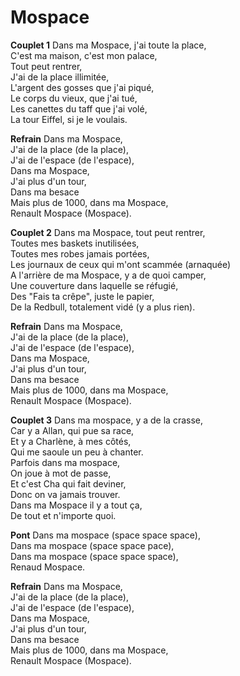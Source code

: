 # Mospace

**Couplet 1**
Dans ma Mospace, j'ai toute la place,\
C'est ma maison, c'est mon palace, \
Tout peut rentrer,\
J'ai de la place illimitée, \
L'argent des gosses que j'ai piqué,\
Le corps du vieux, que j'ai tué, \
Les canettes du taff que j'ai volé,\
La tour Eiffel, si je le voulais.

**Refrain**
Dans ma Mospace,\
J'ai de la place (de la place), \
J'ai de l'espace (de l'espace),\
Dans ma Mospace, \
J'ai plus d'un tour,\
Dans ma besace \
Mais plus de 1000, dans ma Mospace,\
Renault Mospace (Mospace).

**Couplet 2**
Dans ma Mospace, tout peut rentrer,\
Toutes mes baskets inutilisées, \
Toutes mes robes jamais portées,\
Les journaux de ceux qui m'ont scammée (arnaquée) \
A l'arrière de ma Mospace, y a de quoi camper,\
Une couverture dans laquelle se réfugié, \
Des "Fais ta crêpe", juste le papier,\
De la Redbull, totalement vidé (y a plus rien).

**Refrain**
Dans ma Mospace,\
J'ai de la place (de la place), \
J'ai de l'espace (de l'espace),\
Dans ma Mospace, \
J'ai plus d'un tour,\
Dans ma besace \
Mais plus de 1000, dans ma Mospace,\
Renault Mospace (Mospace).

**Couplet 3**
Dans ma mospace, y a de la crasse,\
Car y a Allan, qui pue sa race, \
Et y a Charlène, à mes côtés,\
Qui me saoule un peu à chanter. \
Parfois dans ma mospace,\
On joue à mot de passe, \
Et c'est Cha qui fait deviner,\
Donc on va jamais trouver. \
Dans ma Mospace il y a tout ça,\
De tout et n'importe quoi.

**Pont**
Dans ma mospace (space space space),\
Dans ma mospace (space space pace),\
Dans ma mospace (space space space),\
Renaud Mospace.

**Refrain**
Dans ma Mospace,\
J'ai de la place (de la place),\
J'ai de l'espace (de l'espace),\
Dans ma Mospace,\
J'ai plus d'un tour,\
Dans ma besace\
Mais plus de 1000, dans ma Mospace,\
Renault Mospace (Mospace).
